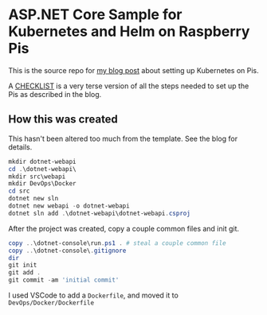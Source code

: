 # ASP.NET Core Sample for Kubernetes and Helm on Raspberry Pis

This is the source repo for [my blog post](https://seekatar.github.io/2022/03/08/k8s-rpi.html) about setting up Kubernetes on Pis.

A [CHECKLIST](CHECKLIST.md) is a very terse version of all the steps needed to set up the Pis as described in the blog.

## How this was created

This hasn't been altered too much from the template. See the blog for details.

```powershell
mkdir dotnet-webapi
cd .\dotnet-webapi\
mkdir src\webapi
mkdir DevOps\Docker
cd src
dotnet new sln
dotnet new webapi -o dotnet-webapi
dotnet sln add .\dotnet-webapi\dotnet-webapi.csproj
```

After the project was created, copy a couple common files and init git.

```powershell
copy ..\dotnet-console\run.ps1 . # steal a couple common file
copy ..\dotnet-console\.gitignore
dir
git init
git add .
git commit -am 'initial commit'
```

I used VSCode to add a `Dockerfile`, and moved it to `DevOps/Docker/Dockerfile`
